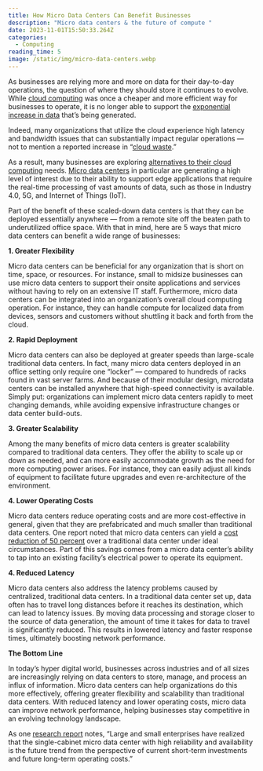 ```yaml
---
title: How Micro Data Centers Can Benefit Businesses
description: "Micro data centers & the future of compute "
date: 2023-11-01T15:50:33.264Z
categories:
  - Computing
reading_time: 5
image: /static/img/micro-data-centers.webp
---
```

As businesses are relying more and more on data for their day-to-day operations, the question of where they should store it continues to evolve. While [cloud computing](https://www.minecheck.com/posts/the-past-present-and-future-of-cloud-computing/) was once a cheaper and more efficient way for businesses to operate, it is no longer able to support the [exponential increase in data](https://www.minecheck.com/posts/your-brain-is-processing-more-data-than-you-would-ever-imagine/) that’s being generated. 

Indeed, many organizations that utilize the cloud experience high latency and bandwidth issues that can substantially impact regular operations — not to mention a reported increase in “[cloud waste](https://www.minecheck.com/posts/the-past-present-and-future-of-cloud-computing/).” 

As a result, many businesses are exploring [alternatives to their cloud computing](https://www.minecheck.com/posts/have-you-considered-alternative-sources-to-your-cloud-computing-needs/) needs. [Micro data centers](https://www.minecheck.com/posts/micro-data-centers-the-future-of-computing/) in particular are generating a high level of interest due to their ability to support edge applications that require the real-time processing of vast amounts of data, such as those in Industry 4.0, 5G, and Internet of Things (IoT).

Part of the benefit of these scaled-down data centers is that they can be deployed essentially anywhere — from a remote site off the beaten path to  underutilized office space. With that in mind, here are 5 ways that micro data centers can benefit a wide range of businesses:

**1. Greater Flexibility** 

Micro data centers can be beneficial for any organization that is short on time, space, or resources. For instance, small to midsize businesses can use micro data centers to support their onsite applications and services without having to rely on an extensive IT staff. Furthermore, micro data centers can be integrated into an organization’s overall cloud computing operation. For instance, they can handle compute for localized data from devices, sensors and customers without shuttling it back and forth from the cloud.

**2. Rapid Deployment**

Micro data centers can also be deployed at greater speeds than large-scale traditional data centers. In fact, many micro data centers deployed in an office setting only require one “locker” — compared to hundreds of racks found in vast server farms. And because of their modular design, microdata centers can be installed anywhere that high-speed connectivity is available. Simply put: organizations can implement micro data centers rapidly to meet changing demands, while avoiding expensive infrastructure changes or data center build-outs.



**3. Greater Scalability**

Among the many benefits of micro data centers is greater scalability compared to traditional data centers. They offer the ability to scale up or down as needed, and can more easily accommodate growth as the need for more computing power arises. For instance, they can easily adjust all kinds of equipment to facilitate future upgrades and even re-architecture of the environment. 



**4. Lower Operating Costs**

Micro data centers reduce operating costs and are more cost-effective in general, given that they are prefabricated and much smaller than traditional data centers. One report noted that micro data centers can yield a [cost reduction of 50 percent](https://www.raritan.com/ap/blog/detail/cost-savings-with-micro-data-centers) over a traditional data center under ideal circumstances. Part of this savings comes from a micro data center’s ability to tap into an existing facility’s electrical power to operate its equipment.



**4. Reduced Latency**

Micro data centers also address the latency problems caused by centralized, traditional data centers. In a traditional data center set up, data often has to travel long distances before it reaches its destination, which can lead to latency issues. By moving data processing and storage closer to the source of data generation, the amount of time it takes for data to travel is significantly reduced. This results in lowered latency and faster response times, ultimately boosting network performance.



**The Bottom Line**



In today’s hyper digital world, businesses across industries and of all sizes are increasingly relying on data centers to store, manage, and process an influx of information. Micro data centers can help organizations do this more effectively, offering greater flexibility and scalability than traditional data centers. With reduced latency and lower operating costs, micro data can improve network performance, helping businesses stay competitive in an evolving technology landscape. 



As one [research report](https://www.theinsightpartners.com/reports/micro-data-center-market) notes, “Large and small enterprises have realized that the single-cabinet micro data center with high reliability and availability is the future trend from the perspective of current short-term investments and future long-term operating costs.”